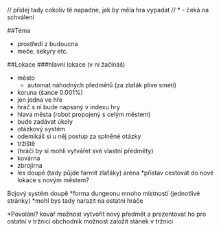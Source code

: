 // přidej tady cokoliv tě napadne, jak by měla hra vypadat
// * - čeká na schválení

##Téma
* prostředí z budoucna
* meče, sekyry etc.

##Lokace
###hlavní lokace (v ní žačínáš)
* město
    * automat náhodných předmětů (za zlaťák plive smetí)
 * koruna (šance 0.001%)
 * jen jedna ve hře
 * hráč s ní bude napsaný v indexu hry
  * hlava města (robot propojený s celým městem)
   * bude zadávat úkoly
   * otázkový systém
   * odemikáš si u něj postup za splněné otázky
  * tržiště
   * (hráči by si mohli vytvářet své vlastní předměty)
   * kovárna
   * zbrojírna
  * les
doupě (tady půjde farmit zlaťáky)
aréna
*přístav
cestovat do nové lokace s novým městem?

Bojový systém
doupě
*forma dungeonu
mnoho místností (jednotlivé stránky)
*mohl bys tady narazit na ostatní hráče        

*Povolání?
kovář 
možnost vytvořit nový předmět a prezentovat ho pro ostatní v tržnici
obchodník
možnost založit stánek v tržnici

